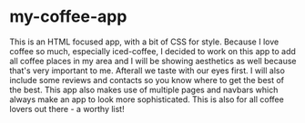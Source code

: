 # my-coffee-app
This is an HTML focused app, 
with a bit of CSS for style.
Because I love coffee so much, especially
iced-coffee, I decided to work on 
this app to add all coffee places in my
area and I will be showing aesthetics
as well because that's very 
important to me. 
Afterall we taste with our eyes
first. 
I will also include some reviews 
and contacts so you know where 
to get the best of the best.
This app also makes use of
multiple pages and navbars which always
make an app to look more sophisticated.
This is also for all coffee lovers 
out there - a worthy list!
